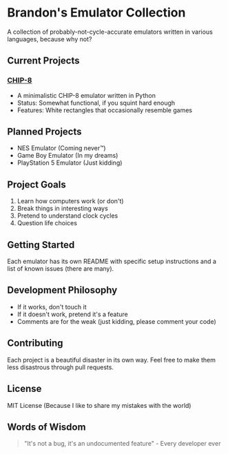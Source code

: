 # Brandon's Emulator Collection

A collection of probably-not-cycle-accurate emulators written in various languages, because why not?

## Current Projects

### [CHIP-8](./Chip-8)
- A minimalistic CHIP-8 emulator written in Python
- Status: Somewhat functional, if you squint hard enough
- Features: White rectangles that occasionally resemble games

## Planned Projects
- NES Emulator (Coming never™)
- Game Boy Emulator (In my dreams)
- PlayStation 5 Emulator (Just kidding)

## Project Goals
1. Learn how computers work (or don't)
2. Break things in interesting ways
3. Pretend to understand clock cycles
4. Question life choices

## Getting Started
Each emulator has its own README with specific setup instructions and a list of known issues (there are many).

## Development Philosophy
- If it works, don't touch it
- If it doesn't work, pretend it's a feature
- Comments are for the weak (just kidding, please comment your code)

## Contributing
Each project is a beautiful disaster in its own way. Feel free to make them less disastrous through pull requests.

## License
MIT License (Because I like to share my mistakes with the world)

## Words of Wisdom
> "It's not a bug, it's an undocumented feature" - Every developer ever
